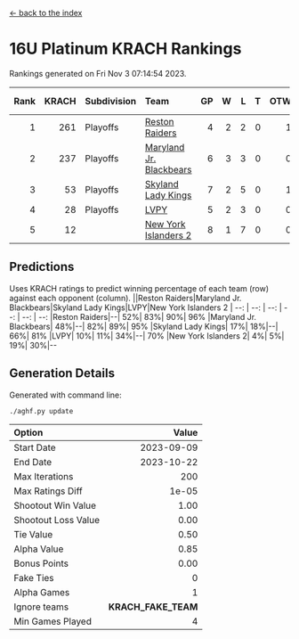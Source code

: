 [<- back to the index](readme.md)
# 16U Platinum KRACH Rankings
Rankings generated on Fri Nov  3 07:14:54 2023.

Rank|KRACH|Subdivision|Team|GP|W|L|T|OTW|OTL|SoS|Exp Wins|Win Diff
---:|---:|:---|:---|---:|---:|---:|---:|---:|---:|---:|---:|---:
1|261|Playoffs|[Reston Raiders](https://gamesheetstats.com/seasons/3663/teams/140850/schedule)|4|2|2|0|1|0|779|2.8|-0.0
2|237|Playoffs|[Maryland Jr. Blackbears](https://gamesheetstats.com/seasons/3663/teams/140848/schedule)|6|3|3|0|0|1|669|3.9|0.0
3|53|Playoffs|[Skyland Lady Kings](https://gamesheetstats.com/seasons/3663/teams/140849/schedule)|7|2|5|0|1|0|521|2.9|0.0
4|28|Playoffs|[LVPY](https://gamesheetstats.com/seasons/3663/teams/140844/schedule)|5|2|3|0|0|0|93|2.9|0.0
5|12||[New York Islanders 2](https://gamesheetstats.com/seasons/3663/teams/140851/schedule)|8|1|7|0|0|1|248|1.9|0.0

## Predictions
Uses KRACH ratings to predict winning percentage of each team (row) against each opponent (column).
||Reston Raiders|Maryland Jr. Blackbears|Skyland Lady Kings|LVPY|New York Islanders 2
| --: | --: | --: | --: | --: | --: 
|Reston Raiders|--| 52%| 83%| 90%| 96%
|Maryland Jr. Blackbears| 48%|--| 82%| 89%| 95%
|Skyland Lady Kings| 17%| 18%|--| 66%| 81%
|LVPY| 10%| 11%| 34%|--| 70%
|New York Islanders 2|  4%|  5%| 19%| 30%|--

## Generation Details

Generated with command line:
```
./aghf.py update
```

| Option | Value |
| :----- | ----: |
| Start Date | 2023-09-09 |
| End Date | 2023-10-22 |
| Max Iterations | 200 |
| Max Ratings Diff | 1e-05 |
| Shootout Win Value | 1.00 |
| Shootout Loss Value | 0.00 |
| Tie Value | 0.50 |
| Alpha Value | 0.85 |
| Bonus Points | 0.00 |
| Fake Ties | 0 |
| Alpha Games | 1 |
| Ignore teams | __KRACH_FAKE_TEAM__ |
| Min Games Played | 4 |

